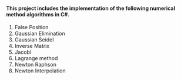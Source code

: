 #### This project includes the implementation of the following numerical method algorithms in C#.

1. False Position
2. Gaussian Elimination
3. Gaussian Seidel
4. Inverse Matrix
5. Jacobi
6. Lagrange method
7. Newton Raphson
8. Newton Interpolation
